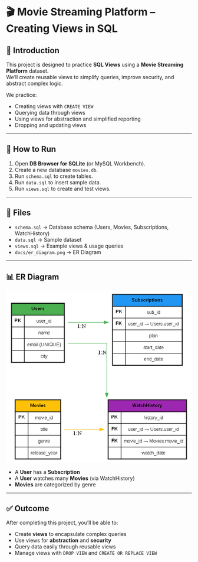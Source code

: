 # 🎬 Movie Streaming Platform – Creating Views in SQL

## 📌 Introduction
This project is designed to practice **SQL Views** using a **Movie Streaming Platform** dataset.  
We’ll create reusable views to simplify queries, improve security, and abstract complex logic.

We practice:
- Creating views with `CREATE VIEW`
- Querying data through views
- Using views for abstraction and simplified reporting
- Dropping and updating views

---

## 🚀 How to Run
1. Open **DB Browser for SQLite** (or MySQL Workbench).
2. Create a new database `movies.db`.
3. Run `schema.sql` to create tables.
4. Run `data.sql` to insert sample data.
5. Run `views.sql` to create and test views.

---

## 📂 Files
- `schema.sql` → Database schema (Users, Movies, Subscriptions, WatchHistory)  
- `data.sql` → Sample dataset  
- `views.sql` → Example views & usage queries  
- `docs/er_diagram.png` → ER Diagram  

---

## 📊 ER Diagram
![ER Diagram](docs/er_diagram.png)

- A **User** has a **Subscription**  
- A **User** watches many **Movies** (via WatchHistory)  
- **Movies** are categorized by genre  

---

## ✅ Outcome
After completing this project, you’ll be able to:
- Create **views** to encapsulate complex queries
- Use views for **abstraction** and **security**
- Query data easily through reusable views
- Manage views with `DROP VIEW` and `CREATE OR REPLACE VIEW`

